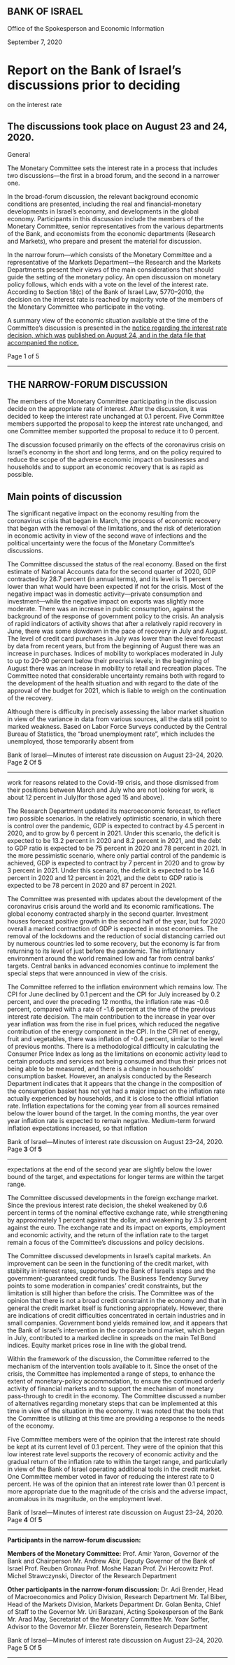 ## BANK OF ISRAEL

Office of the Spokesperson and Economic Information

September 7, 2020

# Report on the Bank of Israel’s discussions prior to deciding
 on the interest rate

## The discussions took place on August 23 and 24, 2020.

 General

The Monetary Committee sets the interest rate in a process that includes two
discussions––the first in a broad forum, and the second in a narrower one.

In the broad-forum discussion, the relevant background economic conditions are
presented, including the real and financial-monetary developments in Israel’s economy,
and developments in the global economy. Participants in this discussion include the
members of the Monetary Committee, senior representatives from the various
departments of the Bank, and economists from the economic departments (Research
and Markets), who prepare and present the material for discussion.

In the narrow forum—which consists of the Monetary Committee and a representative
of the Markets Department—the Research and the Markets Departments present their
views of the main considerations that should guide the setting of the monetary policy.
An open discussion on monetary policy follows, which ends with a vote on the level of
the interest rate. According to Section 18(c) of the Bank of Israel Law, 5770–2010, the
decision on the interest rate is reached by majority vote of the members of the Monetary
Committee who participate in the voting.

A summary view of the economic situation available at the time of the Committee’s
discussion is presented in the [notice regarding the interest rate decision, which was](https://www.boi.org.il/en/NewsAndPublications/PressReleases/Pages/24-8-20b.aspx)
[published on August 24, and in the data file that accompanied the notice.](https://www.boi.org.il/en/NewsAndPublications/PressReleases/Documents/Interest%20Rate%20decision%2024.8.20.pptx?fireglass_rsn=true)

Page 1 of 5


-----

## THE NARROW-FORUM DISCUSSION

The members of the Monetary Committee participating in the discussion decide on the
appropriate rate of interest. After the discussion, it was decided to keep the interest rate
unchanged at 0.1 percent. Five Committee members supported the proposal to keep the
interest rate unchanged, and one Committee member supported the proposal to reduce
it to 0 percent.

The discussion focused primarily on the effects of the coronavirus crisis on Israel’s
economy in the short and long terms, and on the policy required to reduce the scope of
the adverse economic impact on businesses and households and to support an economic
recovery that is as rapid as possible.

## Main points of discussion

The significant negative impact on the economy resulting from the coronavirus crisis
that began in March, the process of economic recovery that began with the removal of
the limitations, and the risk of deterioration in economic activity in view of the second
wave of infections and the political uncertainty were the focus of the Monetary
Committee’s discussions.

The Committee discussed the status of the real economy. Based on the first estimate of
National Accounts data for the second quarter of 2020, GDP contracted by 28.7 percent
(in annual terms), and its level is 11 percent lower than what would have been expected
if not for the crisis. Most of the negative impact was in domestic activity—private
consumption and investment—while the negative impact on exports was slightly more
moderate. There was an increase in public consumption, against the background of the
response of government policy to the crisis. An analysis of rapid indicators of activity
shows that after a relatively rapid recovery in June, there was some slowdown in the
pace of recovery in July and August. The level of credit card purchases in July was
lower than the level forecast by data from recent years, but from the beginning of
August there was an increase in purchases. Indices of mobility to workplaces moderated
in July to up to 20–30 percent below their precrisis levels; in the beginning of August
there was an increase in mobility to retail and recreation places. The Committee noted
that considerable uncertainty remains both with regard to the development of the health
situation and with regard to the date of the approval of the budget for 2021, which is
liable to weigh on the continuation of the recovery.

Although there is difficulty in precisely assessing the labor market situation in view of
the variance in data from various sources, all the data still point to marked weakness.
Based on Labor Force Surveys conducted by the Central Bureau of Statistics, the “broad
unemployment rate”, which includes the unemployed, those temporarily absent from

Bank of Israel—Minutes of interest rate discussion on August 23–24, 2020. Page **2** Of **5**


-----

work for reasons related to the Covid-19 crisis, and those dismissed from their positions
between March and July who are not looking for work, is about 12 percent in July(for
those aged 15 and above).

The Research Department updated its macroeconomic forecast, to reflect two possible
scenarios. In the relatively optimistic scenario, in which there is control over the
pandemic, GDP is expected to contract by 4.5 percent in 2020, and to grow by 6 percent
in 2021. Under this scenario, the deficit is expected to be 13.2 percent in 2020 and 8.2
percent in 2021, and the debt to GDP ratio is expected to be 75 percent in 2020 and 78
percent in 2021. In the more pessimistic scenario, where only partial control of the
pandemic is achieved, GDP is expected to contract by 7 percent in 2020 and to grow
by 3 percent in 2021. Under this scenario, the deficit is expected to be 14.6 percent in
2020 and 12 percent in 2021, and the debt to GDP ratio is expected to be 78 percent in
2020 and 87 percent in 2021.

The Committee was presented with updates about the development of the coronavirus
crisis around the world and its economic ramifications. The global economy contracted
sharply in the second quarter. Investment houses forecast positive growth in the second
half of the year, but for 2020 overall a marked contraction of GDP is expected in most
economies. The removal of the lockdowns and the reduction of social distancing carried
out by numerous countries led to some recovery, but the economy is far from returning
to its level of just before the pandemic. The inflationary environment around the world
remained low and far from central banks’ targets. Central banks in advanced economies
continue to implement the special steps that were announced in view of the crisis.

The Committee referred to the inflation environment which remains low. The CPI for
June declined by 0.1 percent and the CPI for July increased by 0.2 percent, and over the
preceding 12 months, the inflation rate was -0.6 percent, compared with a rate of -1.6
percent at the time of the previous interest rate decision. The main contribution to the
increase in year over year inflation was from the rise in fuel prices, which reduced the
negative contribution of the energy component in the CPI. In the CPI net of energy,
fruit and vegetables, there was inflation of -0.4 percent, similar to the level of previous
months. There is a methodological difficulty in calculating the Consumer Price Index
as long as the limitations on economic activity lead to certain products and services not
being consumed and thus their prices not being able to be measured, and there is a
change in households’ consumption basket. However, an analysis conducted by the
Research Department indicates that it appears that the change in the composition of the
consumption basket has not yet had a major impact on the inflation rate actually
experienced by households, and it is close to the official inflation rate. Inflation
expectations for the coming year from all sources remained below the lower bound of
the target. In the coming months, the year over year inflation rate is expected to remain
negative. Medium-term forward inflation expectations increased, so that inflation

Bank of Israel—Minutes of interest rate discussion on August 23–24, 2020. Page **3** Of **5**


-----

expectations at the end of the second year are slightly below the lower bound of the
target, and expectations for longer terms are within the target range.

The Committee discussed developments in the foreign exchange market. Since the
previous interest rate decision, the shekel weakened by 0.6 percent in terms of the
nominal effective exchange rate, while strengthening by approximately 1 percent
against the dollar, and weakening by 3.5 percent against the euro. The exchange rate
and its impact on exports, employment and economic activity, and the return of the
inflation rate to the target remain a focus of the Committee’s discussions and policy
decisions.

The Committee discussed developments in Israel’s capital markets. An improvement
can be seen in the functioning of the credit market, with stability in interest rates,
supported by the Bank of Israel’s steps and the government-guaranteed credit funds.
The Business Tendency Survey points to some moderation in companies’ credit
constraints, but the limitation is still higher than before the crisis. The Committee was
of the opinion that there is not a broad credit constraint in the economy and that in
general the credit market itself is functioning appropriately. However, there are
indications of credit difficulties concentrated in certain industries and in small
companies. Government bond yields remained low, and it appears that the Bank of
Israel’s intervention in the corporate bond market, which began in July, contributed to
a marked decline in spreads on the main Tel Bond indices. Equity market prices rose in
line with the global trend.

Within the framework of the discussion, the Committee referred to the mechanism of
the intervention tools available to it. Since the onset of the crisis, the Committee has
implemented a range of steps, to enhance the extent of monetary-policy
accommodation, to ensure the continued orderly activity of financial markets and to
support the mechanism of monetary pass-through to credit in the economy. The
Committee discussed a number of alternatives regarding monetary steps that can be
implemented at this time in view of the situation in the economy. It was noted that the
tools that the Committee is utilizing at this time are providing a response to the needs
of the economy.

Five Committee members were of the opinion that the interest rate should be kept at its
current level of 0.1 percent. They were of the opinion that this low interest rate level
supports the recovery of economic activity and the gradual return of the inflation rate
to within the target range, and particularly in view of the Bank of Israel operating
additional tools in the credit market. One Committee member voted in favor of reducing
the interest rate to 0 percent. He was of the opinion that an interest rate lower than 0.1
percent is more appropriate due to the magnitude of the crisis and the adverse impact,
anomalous in its magnitude, on the employment level.

Bank of Israel—Minutes of interest rate discussion on August 23–24, 2020. Page **4** Of **5**


-----

**Participants in the narrow-forum discussion:**

**Members of the Monetary Committee:**
Prof. Amir Yaron, Governor of the Bank and Chairperson
Mr. Andrew Abir, Deputy Governor of the Bank of Israel
Prof. Reuben Gronau
Prof. Moshe Hazan
Prof. Zvi Hercowitz
Prof. Michel Strawczynski, Director of the Research Department

**Other participants in the narrow-forum discussion:**
Dr. Adi Brender, Head of Macroeconomics and Policy Division, Research Department
Mr. Tal Biber, Head of the Markets Division, Markets Department
Dr. Golan Benita, Chief of Staff to the Governor
Mr. Uri Barazani, Acting Spokesperson of the Bank
Mr. Arad May, Secretariat of the Monetary Committee
Mr. Yoav Soffer, Advisor to the Governor
Mr. Eliezer Borenstein, Research Department

Bank of Israel—Minutes of interest rate discussion on August 23–24, 2020. Page **5** Of **5**


-----

